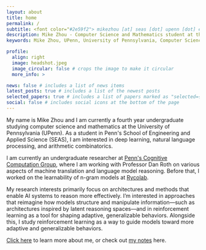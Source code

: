 ```yaml
---
layout: about
title: home
permalink: /
subtitle: <font color="#2e59f2"> mikezhou [at] seas [dot] upenn [dot] edu </font>
description: Mike Zhou - Computer Science and Mathematics student at the University of Pennsylvania (UPenn). Undergraduate researcher at Penn's Cognitive Computation Group working on NLP and machine learning.
keywords: Mike Zhou, UPenn, University of Pennsylvania, Computer Science, Mathematics, NLP, Machine Learning, Cognitive Computation Group, Penn SEAS, undergraduate researcher

profile:
  align: right
  image: headshot.jpeg
  image_circular: false # crops the image to make it circular
  more_info: >

news: false # includes a list of news items
latest_posts: true # includes a list of the newest posts
selected_papers: true # includes a list of papers marked as "selected={true}"
social: false # includes social icons at the bottom of the page
---
```

<!-- Google tag (gtag.js) -->
<script async src="https://www.googletagmanager.com/gtag/js?id=G-0823RLC0T3"></script>
<script>
  window.dataLayer = window.dataLayer || [];
  function gtag(){dataLayer.push(arguments);}
  gtag('js', new Date());

  gtag('config', 'G-0823RLC0T3');
</script>

<script type="application/ld+json">
{
  "@context": "https://schema.org",
  "@type": "Person",
  "name": "Mike Zhou",
  "givenName": "Mike",
  "familyName": "Zhou",
  "email": "mikezhou@seas.upenn.edu",
  "url": "https://mikezhou.me",
  "sameAs": [
    "https://scholar.google.com/citations?user=qc6CJjYAAAAJ"
  ],
  "jobTitle": "Undergraduate Researcher",
  "worksFor": {
    "@type": "Organization",
    "name": "University of Pennsylvania",
    "url": "https://www.upenn.edu"
  },
  "alumniOf": {
    "@type": "Organization",
    "name": "University of Pennsylvania",
    "url": "https://www.upenn.edu"
  },
  "affiliation": [
    {
      "@type": "Organization",
      "name": "Penn's Cognitive Computation Group",
      "url": "https://cogcomp.seas.upenn.edu/"
    },
    {
      "@type": "Organization", 
      "name": "School of Engineering and Applied Science",
      "url": "https://www.seas.upenn.edu"
    }
  ],
  "knowsAbout": [
    "Computer Science",
    "Mathematics", 
    "Machine Learning",
    "Natural Language Processing",
    "Deep Learning",
    "Arithmetic Combinatorics",
    "Reinforcement Learning"
  ],
  "description": "Computer Science and Mathematics student at the University of Pennsylvania. Undergraduate researcher at Penn's Cognitive Computation Group working on NLP and machine learning."
}
</script>

<head>
  <meta charset="UTF-8">
  <meta name="description" content="Mike Zhou - Computer Science and Mathematics student at the University of Pennsylvania (UPenn). Undergraduate researcher at Penn's Cognitive Computation Group working on NLP and machine learning.">
  <meta name="keywords" content="Mike Zhou, UPenn, University of Pennsylvania, Computer Science, Mathematics, NLP, Machine Learning, Cognitive Computation Group, Penn SEAS">
  <meta name="author" content="Mike Zhou">
  <meta property="og:title" content="Mike Zhou - UPenn Computer Science & Mathematics">
  <meta property="og:description" content="Mike Zhou - Computer Science and Mathematics student at the University of Pennsylvania (UPenn). Undergraduate researcher at Penn's Cognitive Computation Group.">
  <meta property="og:type" content="profile">
  <meta property="og:url" content="https://mikezhou.me">
</head>

My name is Mike Zhou and I am currently a fourth year undergraduate studying computer science and mathematics at the University of Pennsylvania (UPenn). As a student in Penn's School of Engineering and Applied Science (SEAS), I am interested in deep learning, natural language processing, and arithmetic combinatorics.

I am currently an undergraduate researcher at <a href='https://cogcomp.seas.upenn.edu/'>Penn's Cognitive Computation Group</a>, where I am working with Professor Dan Roth on various aspects of machine translation and language model reasoning. Before that, I worked on the learnability of n-gram models at <a href='https://rycolab.io/'>Rycolab</a>.

My research interests primarily focus on architectures and methods that enable AI systems to reason more effectively. I’m  interested in approaches that reimagine how models structure and manipulate information—such as architectures inspired by latent reasoning spaces—and in reinforcement learning as a tool for shaping adaptive, generalizable behaviors. Alongside this, I study reinforcement learning as a way to guide models toward more adaptive and generalizable behaviors.

<a href='/about'>Click here</a> to learn more about me, or check out <a href='/notes'>my notes</a> here.
